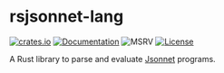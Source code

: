 # rsjsonnet-lang

[![crates.io](https://img.shields.io/crates/v/rsjsonnet-lang.svg)](https://crates.io/crates/rsjsonnet-lang)
[![Documentation](https://docs.rs/rsjsonnet-lang/badge.svg)](https://docs.rs/rsjsonnet-lang)
![MSRV](https://img.shields.io/badge/rustc-1.75+-lightgray.svg)
[![License](https://img.shields.io/crates/l/rsjsonnet-lang.svg)](https://github.com/eduardosm/rsjsonnet#license)

A Rust library to parse and evaluate [Jsonnet](https://jsonnet.org/)
programs.
